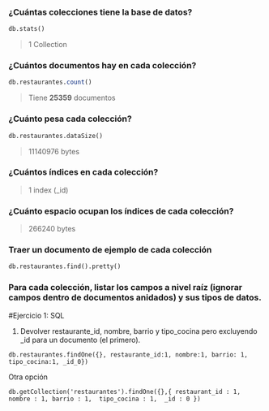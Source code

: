 ### ¿Cuántas colecciones tiene la base de datos?

```sql
db.stats()
```

> 1 Collection

### ¿Cuántos documentos hay en cada colección?

```sql
db.restaurantes.count()
```

>Tiene **25359** documentos

### ¿Cuánto pesa cada colección?

```sql
db.restaurantes.dataSize()
```

>11140976 bytes

### ¿Cuántos índices en cada colección?

> 1 index (_id)

### ¿Cuánto espacio ocupan los índices de cada colección?

> 266240 bytes

### Traer un documento de ejemplo de cada colección

```sql
db.restaurantes.find().pretty()
```

### Para cada colección, listar los campos a nivel raíz (ignorar campos dentro de documentos anidados) y sus tipos de datos.


#Ejercicio 1: SQL

1. Devolver restaurante_id, nombre, barrio y tipo_cocina pero excluyendo _id para un documento (el primero).

```
db.restaurantes.findOne({}, restaurante_id:1, nombre:1, barrio: 1, tipo_cocina:1, _id_0})
```

Otra opción
```
db.getCollection('restaurantes').findOne({},{ restaurant_id : 1, nombre : 1, barrio : 1,  tipo_cocina : 1,  _id : 0 })
```